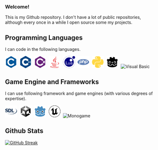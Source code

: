 ### Welcome!

This is my Github repository. I don't have a lot of public repositories, although every once in a while I open source some my projects.

## Programming Languages
I can code in the following languages.   
<div id="languages">
    <img src="https://github.com/devicons/devicon/blob/master/icons/c/c-plain.svg" title="C" alt="C" width="40" height="40"/>&nbsp;
    <img src="https://github.com/devicons/devicon/blob/master/icons/cplusplus/cplusplus-plain.svg" title="C++" alt="C++" width="40" height="40"/>&nbsp;
    <img src="https://github.com/devicons/devicon/blob/master/icons/csharp/csharp-plain.svg" title="C#" alt="C#" width="40" height="40"/>&nbsp;
    <img src="https://github.com/devicons/devicon/blob/master/icons/java/java-plain.svg" title="Java" alt="Java" width="40" height="40"/>&nbsp;
    <img src="https://github.com/devicons/devicon/blob/master/icons/lua/lua-plain-wordmark.svg" title="Lua" alt="Lua" width="40" height="40"/>&nbsp;
    <img src="https://github.com/devicons/devicon/blob/master/icons/php/php-plain.svg" title="PHP" alt="PHP" width="40" height="40"/>&nbsp;
    <img src="https://github.com/devicons/devicon/blob/master/icons/python/python-plain.svg" title="Python" alt="Python" width="40" height="40"/>&nbsp;
    <img src="https://github.com/devicons/devicon/blob/master/icons/godot/godot-plain.svg" title="GDScript" alt="GDScript" width="40" height="40"/>&nbsp;   
    <img src="https://upload.wikimedia.org/wikipedia/commons/thumb/4/40/VB.NET_Logo.svg/180px-VB.NET_Logo.svg.png" title="Visual Basic" alt="Visual Basic" width="40" height="40"/>&nbsp;
    
</div>

## Game Engine and Frameworks
I can use following framework and game engines (with various degrees of expertise).   
<div id="languages">
    <img src="https://github.com/devicons/devicon/blob/master/icons/sdl/sdl-plain.svg" title="SDL" alt="SDL" width="40" height="40"/>&nbsp;
    <img src="https://github.com/devicons/devicon/blob/master/icons/unity/unity-original.svg" title="Unity 3D" alt="Unity 3D" width="40" height="40"/>&nbsp;
    <img src="https://github.com/devicons/devicon/blob/master/icons/godot/godot-original.svg" title="Godot" alt="Godot" width="40" height="40"/>&nbsp;
    <img src="https://github.com/devicons/devicon/blob/master/icons/unrealengine/unrealengine-original.svg" title="Unreal Engine" alt="Unreal Engine" width="40" height="40"/>&nbsp;
    <img src="https://docs.monogame.net/images/favicon-192x192.png" title="Monogame" alt="Monogame" width="40" height="40"/>&nbsp;
</div>





##  Github Stats

[![GitHub Streak](https://github-readme-streak-stats.herokuapp.com/?user=Artanisx&theme=dark)](https://git.io/streak-stats)
